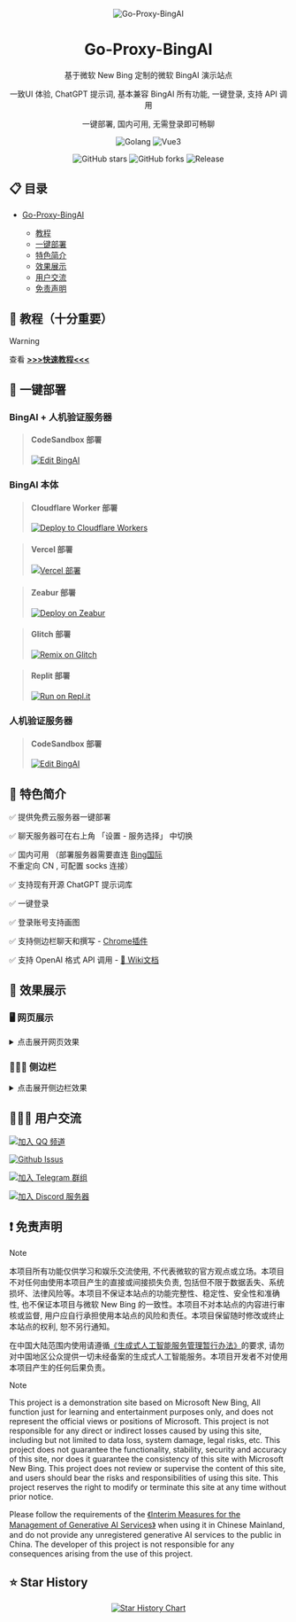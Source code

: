 <div align="center">

![Go-Proxy-BingAI](./docs/img/header.png)

# Go-Proxy-BingAI

基于微软 New Bing 定制的微软 BingAI 演示站点

一致UI 体验, ChatGPT 提示词, 基本兼容 BingAI 所有功能, 一键登录, 支持 API 调用

一键部署, 国内可用, 无需登录即可畅聊

![Golang](https://img.shields.io/badge/Golang-1.22.1-blue?style=flat-square&logo=go) ![Vue3](https://img.shields.io/badge/Vue-3.3.2-green?style=flat-square&logo=vue.js)

![GitHub stars](https://img.shields.io/github/stars/Harry-zklcdc/go-proxy-bingai.svg?style=flat-square&label=Stars&logo=github) ![GitHub forks](https://img.shields.io/github/forks/Harry-zklcdc/go-proxy-bingai.svg?style=flat-square&label=Forks&logo=github) ![Release](https://img.shields.io/github/v/release/Harry-zklcdc/go-proxy-bingai.svg?style=flat-square&label=Release&logo=github&color=light-green)

</div>

## 📋 目录

- [Go-Proxy-BingAI](#Go-Proxy-BingAI)
  
  - [教程](#-教程十分重要)
  - [一键部署](#-一键部署)
  - [特色简介](#-特色简介)
  - [效果展示](#-效果展示)
  - [用户交流](#%EF%B8%8F-用户交流)
  - [免责声明](#%EF%B8%8F-免责声明)

## 📝 教程（十分重要）

> [!WARNING]
> 查看 [**>>>快速教程<<<**](https://github.com/Harry-zklcdc/go-proxy-bingai/wiki)

## 🚀 一键部署

### BingAI + 人机验证服务器

> #### CodeSandbox 部署
>
> [![Edit BingAI](https://codesandbox.io/static/img/play-codesandbox.svg)](https://codesandbox.io/p/devbox/github/Harry-zklcdc/go-proxy-bingai/tree/master?import=true)

### BingAI 本体

> #### Cloudflare Worker 部署
>
> [![Deploy to Cloudflare Workers](https://deploy.workers.cloudflare.com/button)](https://deploy.workers.cloudflare.com/?url=https://github.com/MomoLawson/go-proxy-bingai)

> #### Vercel 部署
>
> [![Vercel 部署](https://vercel.com/button)](https://vercel.com/new/clone?repository-url=https%3A%2F%2Fgithub.com%2FHarry-zklcdc%2Fgo-proxy-bingai&env=BYPASS_SERVER&project-name=go-proxy-bingai&repository-name=go-proxy-bingai)

> #### Zeabur 部署
>
> [![Deploy on Zeabur](https://zeabur.com/button.svg)](https://zeabur.com/templates/ZBA4SF)

> #### Glitch 部署
>
> [![Remix on Glitch](https://cdn.glitch.com/2703baf2-b643-4da7-ab91-7ee2a2d00b5b%2Fremix-button.svg)](https://glitch.com/edit/#!/import/github/Harry-zklcdc/go-proxy-bingai-glitch)

> #### Replit 部署
>
> [![Run on Repl.it](https://img.shields.io/badge/Run_on_Repl.it-grey?logo=replit&size=large)](https://repl.it/github/Harry-zklcdc/go-proxy-bingai)

### 人机验证服务器

> #### CodeSandbox 部署
>
> [![Edit BingAI](https://codesandbox.io/static/img/play-codesandbox.svg)](https://codesandbox.io/p/devbox/github/Harry-zklcdc/go-bingai-pass/tree/main?import=true)

## 🚧 特色简介

✅ 提供免费云服务器一键部署

✅ 聊天服务器可在右上角 「设置 - 服务选择」 中切换

✅ 国内可用 （部署服务器需要直连 [Bing国际](https://www.bing.com) 不重定向 CN , 可配置 socks 连接）

✅ 支持现有开源 ChatGPT 提示词库

✅ 一键登录

✅ 登录账号支持画图

✅ 支持侧边栏聊天和撰写 - [Chrome插件](https://github.com/Harry-zklcdc/bingai-sidebar-chrome)

✅ 支持 OpenAI 格式 API 调用 - [📝 Wiki文档](https://github.com/Harry-zklcdc/go-proxy-bingai/wiki/BingAPI)

## 📌 效果展示

### 🖥️ 网页展示

<details><summary>点击展开网页效果</summary>

- 电脑端未登录状态

![电脑未登录](./docs/img/bing-nologin.png)

- 电脑端登录

![电脑端登录](./docs/img/bing-login-1.png)
![提示词1](./docs/img/bing-prompt-1.png)
![提示词2](./docs/img/bing-prompt-2.png)
![聊天服务器选择](./docs/img/bing-sydney-service-1.png)

- 电脑端画图

> ⭐ 需登录, 并选择**更有创造力**对话模式

![电脑端画图](./docs/img/bing-draw.png)

- 手机端未登录状态

![手机端未登录](./docs/img/bing-m-nologin.png)

</details>

### 👩🏻‍💻 侧边栏

<details><summary>点击展开侧边栏效果</summary>

- 在 Edge 浏览器可把聊天和撰写分别添加侧边栏

![添加侧边栏](./docs/img/sidebar-add.png)

![聊天](./docs/img/sidebar-chat.png)

![撰写](./docs/img/sidebar-compose.png)

</details>

## 🙋🏻‍♂️ 用户交流

[![加入 QQ 频道](https://img.shields.io/badge/加入_QQ_频道-ProxyBingAI🚀-blue?style=flat-square&logo=tencent-qq&color=red)](https://pd.qq.com/s/55utr9wd4)

[![Github Issus](https://img.shields.io/github/issues/Harry-zklcdc/go-proxy-bingai?style=flat-square&logo=github)](https://github.com/Harry-zklcdc/go-proxy-bingai/issues)

[![加入 Telegram 群组](https://img.shields.io/badge/加入_Telegram_群组-ProxyBingAI🚀-blue?style=flat-square&logo=telegram)](https://t.me/GoProxyBingAI)

[![加入 Discord 服务器](https://img.shields.io/badge/加入_Discord_服务器-ProxyBingAI🚀-slateblue?style=flat-square&logo=discord)](https://discord.gg/gHUhHqMp8s)


## ❗️ 免责声明

> [!NOTE]
> 本项目所有功能仅供学习和娱乐交流使用, 不代表微软的官方观点或立场。本项目不对任何由使用本项目产生的直接或间接损失负责, 包括但不限于数据丢失、系统损坏、法律风险等。本项目不保证本站点的功能完整性、稳定性、安全性和准确性, 也不保证本项目与微软 New Bing 的一致性。本项目不对本站点的内容进行审核或监督, 用户应自行承担使用本站点的风险和责任。本项目保留随时修改或终止本站点的权利, 恕不另行通知。
>
> 在中国大陆范围内使用请遵循[《生成式人工智能服务管理暂行办法》](http://www.cac.gov.cn/2023-07/13/c_1690898327029107.htm)的要求, 请勿对中国地区公众提供一切未经备案的生成式人工智能服务。本项目开发者不对使用本项目产生的任何后果负责。

> [!NOTE]
> This project is a demonstration site based on Microsoft New Bing, All function just for learning and entertainment purposes only, and does not represent the official views or positions of Microsoft. This project is not responsible for any direct or indirect losses caused by using this site, including but not limited to data loss, system damage, legal risks, etc. This project does not guarantee the functionality, stability, security and accuracy of this site, nor does it guarantee the consistency of this site with Microsoft New Bing. This project does not review or supervise the content of this site, and users should bear the risks and responsibilities of using this site. This project reserves the right to modify or terminate this site at any time without prior notice.
>
> Please follow the requirements of the [《Interim Measures for the Management of Generative AI Services》](http://www.cac.gov.cn/2023-07/13/c_1690898327029107.htm) when using it in Chinese Mainland, and do not provide any unregistered generative AI services to the public in China. The developer of this project is not responsible for any consequences arising from the use of this project.


## ⭐️ Star History

<div align="center">

<a href="https://star-history.com/#Harry-zklcdc/go-proxy-bingai&Date">
  <picture>
    <source media="(prefers-color-scheme: dark)" srcset="https://api.star-history.com/svg?repos=Harry-zklcdc/go-proxy-bingai&type=Date&theme=dark" />
    <source media="(prefers-color-scheme: light)" srcset="https://api.star-history.com/svg?repos=Harry-zklcdc/go-proxy-bingai&type=Date" />
    <img alt="Star History Chart" src="https://api.star-history.com/svg?repos=Harry-zklcdc/go-proxy-bingai&type=Date" />
  </picture>
</a>

</div>
